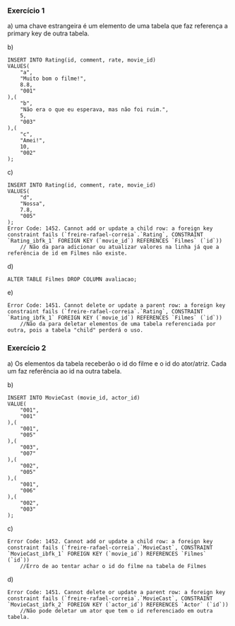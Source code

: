 ### Exercício 1
a) uma chave estrangeira é um elemento de uma tabela que faz referença a primary key de outra tabela.

b)
```
INSERT INTO Rating(id, comment, rate, movie_id)
VALUES(
	"a",
    "Muito bom o filme!",
    8.8,
    "001"
),(
	"b",
    "Não era o que eu esperava, mas não foi ruim.",
    5,
    "003"
),(
	"c",
    "Amei!",
    10,
    "002"
);
```

c)
```
INSERT INTO Rating(id, comment, rate, movie_id)
VALUES(
	"d",
    "Nossa",
    7.8,
    "005"
);
Error Code: 1452. Cannot add or update a child row: a foreign key constraint fails (`freire-rafael-correia`.`Rating`, CONSTRAINT `Rating_ibfk_1` FOREIGN KEY (`movie_id`) REFERENCES `Filmes` (`id`))
    // Não da para adicionar ou atualizar valores na linha já que a referência de id em Filmes não existe.
```

d)
```
ALTER TABLE Filmes DROP COLUMN avaliacao;
```

e)
```
Error Code: 1451. Cannot delete or update a parent row: a foreign key constraint fails (`freire-rafael-correia`.`Rating`, CONSTRAINT `Rating_ibfk_1` FOREIGN KEY (`movie_id`) REFERENCES `Filmes` (`id`))
    //Não da para deletar elementos de uma tabela referenciada por outra, pois a tabela "child" perderá o uso.
```

### Exercício 2
a) Os elementos da tabela receberão o id do filme e o id do ator/atriz. Cada um faz referência ao id na outra tabela.

b)
```
INSERT INTO MovieCast (movie_id, actor_id)
VALUE(
	"001",
    "001"
),(
	"001",
    "005"
),(
	"003",
    "007"
),(
	"002",
    "005"
),(
	"001",
    "006"
),(
	"002",
    "003"
);
```

c)
```
Error Code: 1452. Cannot add or update a child row: a foreign key constraint fails (`freire-rafael-correia`.`MovieCast`, CONSTRAINT `MovieCast_ibfk_1` FOREIGN KEY (`movie_id`) REFERENCES `Filmes` (`id`))
    //Erro de ao tentar achar o id do filme na tabela de Filmes
```

d)
```
Error Code: 1451. Cannot delete or update a parent row: a foreign key constraint fails (`freire-rafael-correia`.`MovieCast`, CONSTRAINT `MovieCast_ibfk_2` FOREIGN KEY (`actor_id`) REFERENCES `Actor` (`id`))
    //Não pode deletar um ator que tem o id referenciado em outra tabela.
```